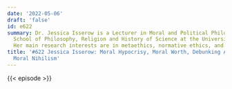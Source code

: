 ```yaml
---
date: '2022-05-06'
draft: 'false'
id: e622
summary: Dr. Jessica Isserow is a Lecturer in Moral and Political Philosophy at the
  School of Philosophy, Religion and History of Science at the University of Leeds.
  Her main research interests are in metaethics, normative ethics, and moral psychology.
title: '#622 Jessica Isserow: Moral Hypocrisy, Moral Worth, Debunking Arguments, and
  Moral Nihilism'
---
```

{{< episode >}}
